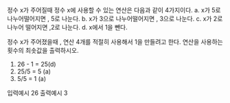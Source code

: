 정수 x가 주어질때 정수 x에 사용할 수 있는 연산은 다음과 같이 4가지이다.
	a. x가 5로 나누어떨어지면 , 5로 나눈다.
	b. x가 3으로 나누어떨어지면 , 3으로 나눈다.
	c. x가 2로 나누어 떨어지면 ,2로 나눈다.
	d. x에서 1을 뺀다.

정수 x가 주어졌을때 , 연산 4개를 적절히 사용해서 1을 만들려고 한다. 연산을 사용하는 횟수의 최솟값을 출력하시오.

1. 26 - 1 = 25(d)
2. 25/5 = 5 (a)
3. 5/5 = 1 (a)

입력예시 26
출력예시 3 